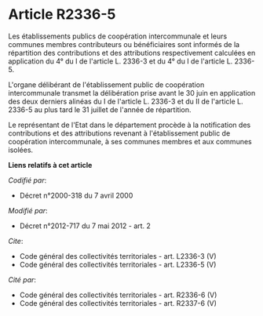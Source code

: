 # Article R2336-5

Les établissements publics de coopération intercommunale et leurs communes membres contributeurs ou bénéficiaires sont
informés de la répartition des contributions et des attributions respectivement calculées en application du 4° du I de
l'article L. 2336-3 et du 4° du I de l'article L. 2336-5. 

L'organe délibérant de l'établissement public de coopération intercommunale transmet la délibération prise avant le 30 juin
en application des deux derniers alinéas du I de l'article L. 2336-3 et du II de l'article L. 2336-5 au plus tard le 31
juillet de l'année de répartition. 

Le représentant de l'Etat dans le département procède à la notification des contributions et des attributions revenant à
l'établissement public de coopération intercommunale, à ses communes membres et aux communes isolées.

**Liens relatifs à cet article**

_Codifié par_:

  - Décret n°2000-318 du 7 avril 2000

_Modifié par_:

  - Décret n°2012-717 du 7 mai 2012 - art. 2

_Cite_:

  - Code général des collectivités territoriales - art. L2336-3 (V)
  - Code général des collectivités territoriales - art. L2336-5 (V)

_Cité par_:

  - Code général des collectivités territoriales - art. R2336-6 (V)
  - Code général des collectivités territoriales - art. R2337-6 (V)
